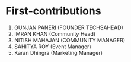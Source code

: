 # First-contributions
  

  1. GUNJAN PANERI (FOUNDER TECHSAHEAD)
  2. IMRAN KHAN (Community Head)
  3. NITISH MAHAJAN (COMMUNITY MANAGER)
  4. SAHITYA ROY (Event Manager)
  5. Karan Dhingra (Marketing Manager)

